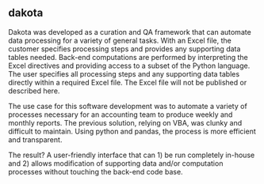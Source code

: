 ## dakota

Dakota was developed as a curation and QA framework that can automate data processing for a variety of general tasks. With an Excel file, the customer specifies processing steps and provides any supporting data tables needed. Back-end computations are performed by interpreting the Excel directives and providing access to a subset of the Python language. The user specifies all processing steps and any supporting data tables directly within a required Excel file. The Excel file will not be published or described here.

The use case for this software development was to automate a variety of processes necessary for an accounting team to produce weekly and monthly reports. The previous solution, relying on VBA, was clunky and difficult to maintain. Using python and pandas, the process is more efficient and transparent.

The result? A user-friendly interface that can 1) be run completely in-house and 2) allows modification of supporting data and/or computation processes without touching the back-end code base.